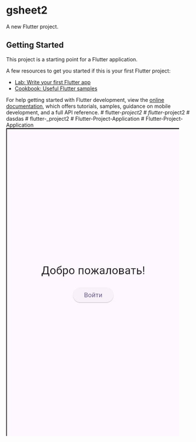 # gsheet2

A new Flutter project.

## Getting Started

This project is a starting point for a Flutter application.

A few resources to get you started if this is your first Flutter project:

- [Lab: Write your first Flutter app](https://docs.flutter.dev/get-started/codelab)
- [Cookbook: Useful Flutter samples](https://docs.flutter.dev/cookbook)

For help getting started with Flutter development, view the
[online documentation](https://docs.flutter.dev/), which offers tutorials,
samples, guidance on mobile development, and a full API reference.
#   f l u t t e r - _ p r o j e c t 2 
 
 #   f l u t t e r - _ p r o j e c t 2 
 
 #   d a s d a s 
 
 #   f l u t t e r - _ p r o j e c t 2 
 
 #   F l u t t e r - P r o j e c t - A p p l i c a t i o n 
 
 #   F l u t t e r - P r o j e c t - A p p l i c a t i o n 
 
![image alt](https://github.com/RaMaZaN20063/Sheet_Write/blob/14246052087dd43f44a7e945b0601ec47778dbdf/project.jpeg)
 
